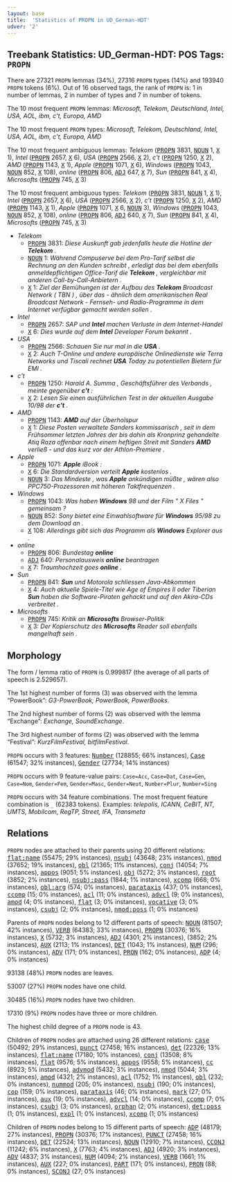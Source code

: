```yaml
---
layout: base
title:  'Statistics of PROPN in UD_German-HDT'
udver: '2'
---
```


## Treebank Statistics: UD_German-HDT: POS Tags: `PROPN`

There are 27321 `PROPN` lemmas (34%), 27316 `PROPN` types (14%) and 193940 `PROPN` tokens (6%).
Out of 16 observed tags, the rank of `PROPN` is: 1 in number of lemmas, 2 in number of types and 7 in number of tokens.

The 10 most frequent `PROPN` lemmas: <em>Microsoft, Telekom, Deutschland, Intel, USA, AOL, ibm, c't, Europa, AMD</em>

The 10 most frequent `PROPN` types:  <em>Microsoft, Telekom, Deutschland, Intel, USA, AOL, ibm, c't, Europa, AMD</em>

The 10 most frequent ambiguous lemmas: <em>Telekom</em> (<tt><a href="de_hdt-pos-PROPN.html">PROPN</a></tt> 3831, <tt><a href="de_hdt-pos-NOUN.html">NOUN</a></tt> 1, <tt><a href="de_hdt-pos-X.html">X</a></tt> 1), <em>Intel</em> (<tt><a href="de_hdt-pos-PROPN.html">PROPN</a></tt> 2657, <tt><a href="de_hdt-pos-X.html">X</a></tt> 6), <em>USA</em> (<tt><a href="de_hdt-pos-PROPN.html">PROPN</a></tt> 2566, <tt><a href="de_hdt-pos-X.html">X</a></tt> 2), <em>c't</em> (<tt><a href="de_hdt-pos-PROPN.html">PROPN</a></tt> 1250, <tt><a href="de_hdt-pos-X.html">X</a></tt> 2), <em>AMD</em> (<tt><a href="de_hdt-pos-PROPN.html">PROPN</a></tt> 1143, <tt><a href="de_hdt-pos-X.html">X</a></tt> 1), <em>Apple</em> (<tt><a href="de_hdt-pos-PROPN.html">PROPN</a></tt> 1071, <tt><a href="de_hdt-pos-X.html">X</a></tt> 6), <em>Windows</em> (<tt><a href="de_hdt-pos-PROPN.html">PROPN</a></tt> 1043, <tt><a href="de_hdt-pos-NOUN.html">NOUN</a></tt> 852, <tt><a href="de_hdt-pos-X.html">X</a></tt> 108), <em>online</em> (<tt><a href="de_hdt-pos-PROPN.html">PROPN</a></tt> 806, <tt><a href="de_hdt-pos-ADJ.html">ADJ</a></tt> 647, <tt><a href="de_hdt-pos-X.html">X</a></tt> 7), <em>Sun</em> (<tt><a href="de_hdt-pos-PROPN.html">PROPN</a></tt> 841, <tt><a href="de_hdt-pos-X.html">X</a></tt> 4), <em>Microsofts</em> (<tt><a href="de_hdt-pos-PROPN.html">PROPN</a></tt> 745, <tt><a href="de_hdt-pos-X.html">X</a></tt> 3)

The 10 most frequent ambiguous types:  <em>Telekom</em> (<tt><a href="de_hdt-pos-PROPN.html">PROPN</a></tt> 3831, <tt><a href="de_hdt-pos-NOUN.html">NOUN</a></tt> 1, <tt><a href="de_hdt-pos-X.html">X</a></tt> 1), <em>Intel</em> (<tt><a href="de_hdt-pos-PROPN.html">PROPN</a></tt> 2657, <tt><a href="de_hdt-pos-X.html">X</a></tt> 6), <em>USA</em> (<tt><a href="de_hdt-pos-PROPN.html">PROPN</a></tt> 2566, <tt><a href="de_hdt-pos-X.html">X</a></tt> 2), <em>c't</em> (<tt><a href="de_hdt-pos-PROPN.html">PROPN</a></tt> 1250, <tt><a href="de_hdt-pos-X.html">X</a></tt> 2), <em>AMD</em> (<tt><a href="de_hdt-pos-PROPN.html">PROPN</a></tt> 1143, <tt><a href="de_hdt-pos-X.html">X</a></tt> 1), <em>Apple</em> (<tt><a href="de_hdt-pos-PROPN.html">PROPN</a></tt> 1071, <tt><a href="de_hdt-pos-X.html">X</a></tt> 6, <tt><a href="de_hdt-pos-NOUN.html">NOUN</a></tt> 3), <em>Windows</em> (<tt><a href="de_hdt-pos-PROPN.html">PROPN</a></tt> 1043, <tt><a href="de_hdt-pos-NOUN.html">NOUN</a></tt> 852, <tt><a href="de_hdt-pos-X.html">X</a></tt> 108), <em>online</em> (<tt><a href="de_hdt-pos-PROPN.html">PROPN</a></tt> 806, <tt><a href="de_hdt-pos-ADJ.html">ADJ</a></tt> 640, <tt><a href="de_hdt-pos-X.html">X</a></tt> 7), <em>Sun</em> (<tt><a href="de_hdt-pos-PROPN.html">PROPN</a></tt> 841, <tt><a href="de_hdt-pos-X.html">X</a></tt> 4), <em>Microsofts</em> (<tt><a href="de_hdt-pos-PROPN.html">PROPN</a></tt> 745, <tt><a href="de_hdt-pos-X.html">X</a></tt> 3)


* <em>Telekom</em>
  * <tt><a href="de_hdt-pos-PROPN.html">PROPN</a></tt> 3831: <em>Diese Auskunft gab jedenfalls heute die Hotline der <b>Telekom</b> .</em>
  * <tt><a href="de_hdt-pos-NOUN.html">NOUN</a></tt> 1: <em>Während Compuserve bei dem Pro-Tarif selbst die Rechnung an den Kunden schreibt , erledigt das bei dem ebenfalls anmeldepflichtigen Office-Tarif die <b>Telekom</b> , vergleichbar mit anderen Call-by-Call-Anbietern .</em>
  * <tt><a href="de_hdt-pos-X.html">X</a></tt> 1: <em>Ziel der Bemühungen ist der Aufbau des <b>Telekom</b> Broadcast Network ( TBN ) , über das - ähnlich dem amerikanischen Real Broadcast Network - Fernseh- und Radio-Programme in dem Internet verfügbar gemacht werden sollen .</em>
* <em>Intel</em>
  * <tt><a href="de_hdt-pos-PROPN.html">PROPN</a></tt> 2657: <em>SAP und <b>Intel</b> machen Verluste in dem Internet-Handel</em>
  * <tt><a href="de_hdt-pos-X.html">X</a></tt> 6: <em>Dies wurde auf dem <b>Intel</b> Developer Forum bekannt .</em>
* <em>USA</em>
  * <tt><a href="de_hdt-pos-PROPN.html">PROPN</a></tt> 2566: <em>Schauen Sie nur mal in die <b>USA</b> .</em>
  * <tt><a href="de_hdt-pos-X.html">X</a></tt> 2: <em>Auch T-Online und andere europäische Onlinedienste wie Terra Networks und Tiscali rechnet <b>USA</b> Today zu potentiellen Bietern für EMI .</em>
* <em>c't</em>
  * <tt><a href="de_hdt-pos-PROPN.html">PROPN</a></tt> 1250: <em>Harald A. Summa , Geschäftsführer des Verbands , meinte gegenüber <b>c't</b> :</em>
  * <tt><a href="de_hdt-pos-X.html">X</a></tt> 2: <em>Lesen Sie einen ausführlichen Test in der aktuellen Ausgabe 10/98 der <b>c't</b> .</em>
* <em>AMD</em>
  * <tt><a href="de_hdt-pos-PROPN.html">PROPN</a></tt> 1143: <em><b>AMD</b> auf der Überholspur</em>
  * <tt><a href="de_hdt-pos-X.html">X</a></tt> 1: <em>Diese Posten verwaltete Sanders kommissarisch , seit in dem Frühsommer letzten Jahres der bis dahin als Kronprinz gehandelte Atiq Raza offenbar nach einem heftigen Streit mit Sanders <b>AMD</b> verließ - und das kurz vor der Athlon-Premiere .</em>
* <em>Apple</em>
  * <tt><a href="de_hdt-pos-PROPN.html">PROPN</a></tt> 1071: <em><b>Apple</b> iBook :</em>
  * <tt><a href="de_hdt-pos-X.html">X</a></tt> 6: <em>Die Standardversion verteilt <b>Apple</b> kostenlos .</em>
  * <tt><a href="de_hdt-pos-NOUN.html">NOUN</a></tt> 3: <em>Das Mindeste , was <b>Apple</b> ankündigen müßte , wären also PPC750-Prozessoren mit höheren Taktfrequenzen .</em>
* <em>Windows</em>
  * <tt><a href="de_hdt-pos-PROPN.html">PROPN</a></tt> 1043: <em>Was haben <b>Windows</b> 98 und der Film " X Files " gemeinsam ?</em>
  * <tt><a href="de_hdt-pos-NOUN.html">NOUN</a></tt> 852: <em>Sony bietet eine Einwahlsoftware für <b>Windows</b> 95/98 zu dem Download an .</em>
  * <tt><a href="de_hdt-pos-X.html">X</a></tt> 108: <em>Allerdings gibt sich das Programm als <b>Windows</b> Explorer aus .</em>
* <em>online</em>
  * <tt><a href="de_hdt-pos-PROPN.html">PROPN</a></tt> 806: <em>Bundestag <b>online</b></em>
  * <tt><a href="de_hdt-pos-ADJ.html">ADJ</a></tt> 640: <em>Personalausweis <b>online</b> beantragen</em>
  * <tt><a href="de_hdt-pos-X.html">X</a></tt> 7: <em>Traumhochzeit goes <b>online</b> .</em>
* <em>Sun</em>
  * <tt><a href="de_hdt-pos-PROPN.html">PROPN</a></tt> 841: <em><b>Sun</b> und Motorola schliessen Java-Abkommen</em>
  * <tt><a href="de_hdt-pos-X.html">X</a></tt> 4: <em>Auch aktuelle Spiele-Titel wie Age of Empires II oder Tiberian <b>Sun</b> haben die Software-Piraten gehackt und auf den Akira-CDs verbreitet .</em>
* <em>Microsofts</em>
  * <tt><a href="de_hdt-pos-PROPN.html">PROPN</a></tt> 745: <em>Kritik an <b>Microsofts</b> Browser-Politik</em>
  * <tt><a href="de_hdt-pos-X.html">X</a></tt> 3: <em>Der Kopierschutz des <b>Microsofts</b> Reader soll ebenfalls mangelhaft sein .</em>

## Morphology

The form / lemma ratio of `PROPN` is 0.999817 (the average of all parts of speech is 2.529657).

The 1st highest number of forms (3) was observed with the lemma “PowerBook”: <em>G3-PowerBook, PowerBook, PowerBooks</em>.

The 2nd highest number of forms (2) was observed with the lemma “Exchange”: <em>Exchange, SoundExchange</em>.

The 3rd highest number of forms (2) was observed with the lemma “Festival”: <em>KurzFilmFestival, bitfilmFestival</em>.

`PROPN` occurs with 3 features: <tt><a href="de_hdt-feat-Number.html">Number</a></tt> (128855; 66% instances), <tt><a href="de_hdt-feat-Case.html">Case</a></tt> (61547; 32% instances), <tt><a href="de_hdt-feat-Gender.html">Gender</a></tt> (27734; 14% instances)

`PROPN` occurs with 9 feature-value pairs: `Case=Acc`, `Case=Dat`, `Case=Gen`, `Case=Nom`, `Gender=Fem`, `Gender=Masc`, `Gender=Neut`, `Number=Plur`, `Number=Sing`

`PROPN` occurs with 34 feature combinations.
The most frequent feature combination is `_` (62383 tokens).
Examples: <em>telepolis, ICANN, CeBIT, NT, UMTS, Mobilcom, RegTP, Street, IFA, Transmeta</em>


## Relations

`PROPN` nodes are attached to their parents using 20 different relations: <tt><a href="de_hdt-dep-flat-name.html">flat:name</a></tt> (55475; 29% instances), <tt><a href="de_hdt-dep-nsubj.html">nsubj</a></tt> (43648; 23% instances), <tt><a href="de_hdt-dep-nmod.html">nmod</a></tt> (37652; 19% instances), <tt><a href="de_hdt-dep-obl.html">obl</a></tt> (21365; 11% instances), <tt><a href="de_hdt-dep-conj.html">conj</a></tt> (14054; 7% instances), <tt><a href="de_hdt-dep-appos.html">appos</a></tt> (9051; 5% instances), <tt><a href="de_hdt-dep-obj.html">obj</a></tt> (5272; 3% instances), <tt><a href="de_hdt-dep-root.html">root</a></tt> (3852; 2% instances), <tt><a href="de_hdt-dep-nsubj-pass.html">nsubj:pass</a></tt> (1844; 1% instances), <tt><a href="de_hdt-dep-xcomp.html">xcomp</a></tt> (668; 0% instances), <tt><a href="de_hdt-dep-obl-arg.html">obl:arg</a></tt> (574; 0% instances), <tt><a href="de_hdt-dep-parataxis.html">parataxis</a></tt> (437; 0% instances), <tt><a href="de_hdt-dep-ccomp.html">ccomp</a></tt> (15; 0% instances), <tt><a href="de_hdt-dep-acl.html">acl</a></tt> (11; 0% instances), <tt><a href="de_hdt-dep-advcl.html">advcl</a></tt> (9; 0% instances), <tt><a href="de_hdt-dep-amod.html">amod</a></tt> (4; 0% instances), <tt><a href="de_hdt-dep-flat.html">flat</a></tt> (3; 0% instances), <tt><a href="de_hdt-dep-vocative.html">vocative</a></tt> (3; 0% instances), <tt><a href="de_hdt-dep-csubj.html">csubj</a></tt> (2; 0% instances), <tt><a href="de_hdt-dep-nmod-poss.html">nmod:poss</a></tt> (1; 0% instances)

Parents of `PROPN` nodes belong to 12 different parts of speech: <tt><a href="de_hdt-pos-NOUN.html">NOUN</a></tt> (81507; 42% instances), <tt><a href="de_hdt-pos-VERB.html">VERB</a></tt> (64383; 33% instances), <tt><a href="de_hdt-pos-PROPN.html">PROPN</a></tt> (30376; 16% instances), <tt><a href="de_hdt-pos-X.html">X</a></tt> (5732; 3% instances), <tt><a href="de_hdt-pos-ADJ.html">ADJ</a></tt> (4301; 2% instances),  (3852; 2% instances), <tt><a href="de_hdt-pos-AUX.html">AUX</a></tt> (2113; 1% instances), <tt><a href="de_hdt-pos-DET.html">DET</a></tt> (1043; 1% instances), <tt><a href="de_hdt-pos-NUM.html">NUM</a></tt> (296; 0% instances), <tt><a href="de_hdt-pos-ADV.html">ADV</a></tt> (171; 0% instances), <tt><a href="de_hdt-pos-PRON.html">PRON</a></tt> (162; 0% instances), <tt><a href="de_hdt-pos-ADP.html">ADP</a></tt> (4; 0% instances)

93138 (48%) `PROPN` nodes are leaves.

53007 (27%) `PROPN` nodes have one child.

30485 (16%) `PROPN` nodes have two children.

17310 (9%) `PROPN` nodes have three or more children.

The highest child degree of a `PROPN` node is 43.

Children of `PROPN` nodes are attached using 26 different relations: <tt><a href="de_hdt-dep-case.html">case</a></tt> (50492; 29% instances), <tt><a href="de_hdt-dep-punct.html">punct</a></tt> (27458; 16% instances), <tt><a href="de_hdt-dep-det.html">det</a></tt> (22326; 13% instances), <tt><a href="de_hdt-dep-flat-name.html">flat:name</a></tt> (17180; 10% instances), <tt><a href="de_hdt-dep-conj.html">conj</a></tt> (13508; 8% instances), <tt><a href="de_hdt-dep-flat.html">flat</a></tt> (9576; 5% instances), <tt><a href="de_hdt-dep-appos.html">appos</a></tt> (9558; 5% instances), <tt><a href="de_hdt-dep-cc.html">cc</a></tt> (8923; 5% instances), <tt><a href="de_hdt-dep-advmod.html">advmod</a></tt> (5432; 3% instances), <tt><a href="de_hdt-dep-nmod.html">nmod</a></tt> (5044; 3% instances), <tt><a href="de_hdt-dep-amod.html">amod</a></tt> (4321; 2% instances), <tt><a href="de_hdt-dep-acl.html">acl</a></tt> (1752; 1% instances), <tt><a href="de_hdt-dep-obl.html">obl</a></tt> (232; 0% instances), <tt><a href="de_hdt-dep-nummod.html">nummod</a></tt> (205; 0% instances), <tt><a href="de_hdt-dep-nsubj.html">nsubj</a></tt> (190; 0% instances), <tt><a href="de_hdt-dep-cop.html">cop</a></tt> (159; 0% instances), <tt><a href="de_hdt-dep-parataxis.html">parataxis</a></tt> (46; 0% instances), <tt><a href="de_hdt-dep-mark.html">mark</a></tt> (27; 0% instances), <tt><a href="de_hdt-dep-aux.html">aux</a></tt> (19; 0% instances), <tt><a href="de_hdt-dep-advcl.html">advcl</a></tt> (14; 0% instances), <tt><a href="de_hdt-dep-ccomp.html">ccomp</a></tt> (7; 0% instances), <tt><a href="de_hdt-dep-csubj.html">csubj</a></tt> (3; 0% instances), <tt><a href="de_hdt-dep-orphan.html">orphan</a></tt> (2; 0% instances), <tt><a href="de_hdt-dep-det-poss.html">det:poss</a></tt> (1; 0% instances), <tt><a href="de_hdt-dep-expl.html">expl</a></tt> (1; 0% instances), <tt><a href="de_hdt-dep-xcomp.html">xcomp</a></tt> (1; 0% instances)

Children of `PROPN` nodes belong to 15 different parts of speech: <tt><a href="de_hdt-pos-ADP.html">ADP</a></tt> (48179; 27% instances), <tt><a href="de_hdt-pos-PROPN.html">PROPN</a></tt> (30376; 17% instances), <tt><a href="de_hdt-pos-PUNCT.html">PUNCT</a></tt> (27458; 16% instances), <tt><a href="de_hdt-pos-DET.html">DET</a></tt> (22524; 13% instances), <tt><a href="de_hdt-pos-NOUN.html">NOUN</a></tt> (12910; 7% instances), <tt><a href="de_hdt-pos-CCONJ.html">CCONJ</a></tt> (11242; 6% instances), <tt><a href="de_hdt-pos-X.html">X</a></tt> (7763; 4% instances), <tt><a href="de_hdt-pos-ADJ.html">ADJ</a></tt> (4920; 3% instances), <tt><a href="de_hdt-pos-ADV.html">ADV</a></tt> (4837; 3% instances), <tt><a href="de_hdt-pos-NUM.html">NUM</a></tt> (4094; 2% instances), <tt><a href="de_hdt-pos-VERB.html">VERB</a></tt> (1661; 1% instances), <tt><a href="de_hdt-pos-AUX.html">AUX</a></tt> (227; 0% instances), <tt><a href="de_hdt-pos-PART.html">PART</a></tt> (171; 0% instances), <tt><a href="de_hdt-pos-PRON.html">PRON</a></tt> (88; 0% instances), <tt><a href="de_hdt-pos-SCONJ.html">SCONJ</a></tt> (27; 0% instances)

